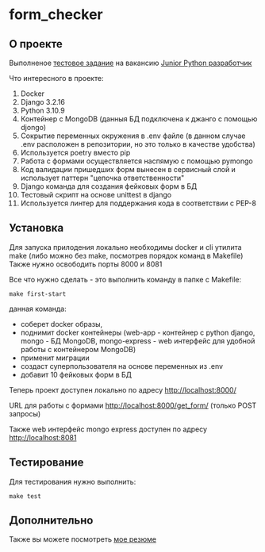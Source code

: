 # form_checker

## О проекте

Выполненое [тестовое задание](https://docs.google.com/document/d/1fMFwPBs53xzcrltEFOpEG4GWTaQ-5jvVLrNT6_hmC7I/edit?usp=sharing) на вакансию [Junior Python разработчик](https://ufa.hh.ru/vacancy/74409375)

Что интересного в проекте:
1. Docker
2. Django 3.2.16
3. Python 3.10.9
4. Контейнер с MongoDB (данныя БД подключена к джанго с помощью djongo)
5. Сокрытие переменных окружения в .env файле (в данном случае .env расположен в репозитории, но это только в качестве удобства)
6. Используется poetry вместо pip
7. Работа с формами осуществляется наспямую с помощью pymongo
8. Код валидации пришедших форм вынесен в сервисный слой и использует паттерн "цепочка ответственности"
9. Django команда для создания фейковых форм в БД
10. Тестовый скрипт на основе unittest в django
11. Используется линтер для поддержания кода в соответствии с PEP-8

## Установка

Для запуска прилодения локально необходимы docker и cli утилита make (либо можно без make, посмотрев порядок команд в Makefile)
Также нужно освободить порты 8000 и 8081

Все что нужно сделать - это выполнить команду в папке с Makefile:

```
make first-start
```
данная команда: 
- соберет docker образы, 
- поднимит docker контейнеры (web-app - контейнер с python django, mongo - БД MongoDB, mongo-express - web интерфейс для удобной работы с контейнером MongoDB)
- применит миграции
- создаст суперпользователя на основе переменных из .env
- добавит 10 фейковых форм в БД

Теперь проект доступен локально по адресу [http://localhost:8000/](http://localhost:8000/)

URL для работы с формами [http://localhost:8000/get_form/](http://localhost:8000/get_form/) (только POST запросы)

Также web интерфейс mongo express доступен по адресу [http://localhost:8081](http://localhost:8081)

## Тестирование

Для тестирования нужно выполнить:

```
make test
```

## Дополнительно

Также вы можете посмотреть [мое резюме](https://hh.ru/resume/0851fb64ff097b9c040039ed1f6c4770425865)